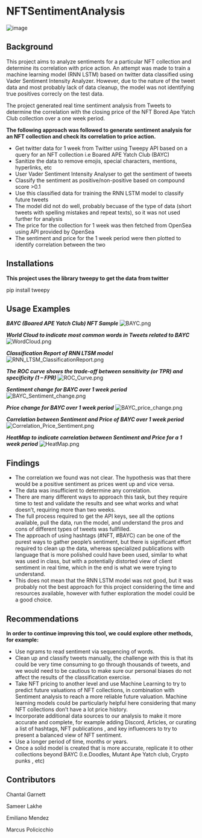 # NFTSentimentAnalysis
![image](https://user-images.githubusercontent.com/99493522/175188661-c31a3581-285c-4bb3-99b8-f3472c0b6ec7.png)


## Background 
This project aims to analyze sentiments for a particular NFT collection and determine its correlation with price action.
An attempt was made to train a machine learning model (RNN LSTM) based on twitter data classified using Vader Sentiment Intensity Analyzer.
However, due to the nature of the tweet data and most probably lack of data cleanup, the model was not identifying true positives correcly on the test data.

The project generated real time sentiment analysis from Tweets to determine the correlation with the closing price of the NFT Bored Ape Yatch Club collection over a one week period.


**The following approach was followed to generate sentiment analysis for an NFT collection and check its correlation to price action.**
- Get twitter data for 1 week from Twitter using Tweepy API based on a query for an NFT collection i.e Boared APE Yatch Club (BAYC)
- Sanitize the data to remove emojis, special characters, mentions, hyperlinks, etc
- User Vader Sentiment Intensity Analyser to get the sentiment of tweets 
- Classify the sentiment as positive/non-positive based on compound score >0.1
- Use this classified data for training the RNN LSTM model to classify future tweets
- The model did not do well, probably becuase of the type of data (short tweets with spelling mistakes and repeat texts), so it was not used further for analysis
- The price for the collection for 1 week was then fetched from OpenSea using API provided by OpenSea
- The sentiment and price for the 1 week period were then plotted to identify correlation between the two

## Installations
**This project uses the library tweepy to get the data from twitter**

pip install tweepy

## Usage Examples 
***BAYC (Boared APE Yatch Club) NFT Sample***
![BAYC.png](Images/BAYC_pics.png)

***World Cloud to indicate most common words in Tweets related to BAYC***
![WordCloud.png](Images/WordCloud.png)

***Classification Report of RNN LTSM model***
![RNN_LTSM_ClassificationReport.png](Images/RNN_LTSM_ClassificationReport.png)

***The ROC curve shows the trade-off between sensitivity (or TPR) and specificity (1 – FPR)***
![ROC_Curve.png](Images/ROC_Curve.png)

***Sentiment change for BAYC over 1 week period***
![BAYC_Sentiment_change.png](Images/BAYC_Sentiment_change.png)


***Price change for BAYC over 1 week period***
![BAYC_price_change.png](Images/BAYC_price_change.png)

***Correlation between Sentiment and Price of BAYC over 1 week period***
![Correlation_Price_Sentiment.png](Images/Correlation_Price_Sentiment.png)

***HeatMap to indicate correlation between Sentiment and Price for a 1 week period***
![HeatMap.png](Images/HeatMap.png)

## Findings
* The correlation we found was not clear. The hypothesis was that there would be a positive sentiment as prices went up and vice versa.
* The data was insufficient to determine any correlation.
* There are many different ways to approach this task, but they require time to test and validate the results and see what works and what doesn’t, requiring more than two weeks. 
* The full process required to get the API keys, see all the options available, pull the data, run the model, and understand the pros and cons of different types of tweets was fullfilled. 
* The approach of using hashtags (#NFT, #BAYC) can be one of the purest ways to gather people’s sentiment, but there is significant effort required to clean up the data, whereas specialized publications with language that is more polished could have been used, similar to what was used in class, but with a potentially distorted view of client sentiment in real time, which in the end is what we were trying to understand.
* This does not mean that the RNN LSTM model was not good, but it was probably not the best approach for this project considering the time and resources available, however with futher exploration the model could be a good choice.

## Recommendations
**In order to continue improving this tool, we could explore other methods, for example:**
* Use ngrams to read sentiment via sequencing of words.
* Clean up and classify tweets manually, the challenge with this is that its could be very time consuming to go through thousands of tweets, and we would need to be  cautious to make sure our personal biases do not affect the results of the classification exercise.
* Take NFT pricing to another level and use Machine Learning to try to predict future valuations of NFT collections, in combination with Sentiment analysis to reach a more reliable future valuation. Machine learning models could be particularly helpful here considering that many NFT collections don’t have a lot price history.
* Incorporate additional data sources to our analysis to make it more accurate and complete, for example adding Discord, Articles, or curating a list of hashtags, NFT publications , and key influencers to try to present a balanced view of NFT sentiment.
* Use a longer period of time, months or years. 
* Once a solid model is created that is more accurate, replicate it to other collections beyond BAYC (I.e.Doodles, Mutant Ape Yatch club, Crypto punks , etc)

## Contributors
Chantal Garnett

Sameer Lakhe

Emiliano Mendez

Marcus Policicchio 



